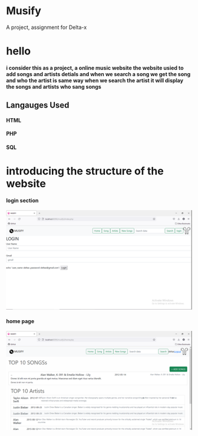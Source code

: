 # Musify
A project,  assignment for Delta-x
 
 <h1>hello</h1>
 <h4>i consider this as a project, a online music website 
 the website usied to add songs and artists detials and when we search a song  we get the song and who the artist is same way when we 
 search the artist it will display the songs and artists who sang songs </h4>
 
 
 <h2>Langauges Used</h2>
 <h4>HTML</h4>
 <h4>PHP</h4>
 <h4>SQL</h4>
 
 <h1> introducing the structure of the website</h1>

 <h4>login section</h4>
 
 
 <p align="center">
  <img src="./screenshots/1.png" width="800" title="hover text">
</p>


<h4>home page</h4>
 
 
 <p align="center">
  <img src="./screenshots/2.png" width="800" title="hover text">
</p>
